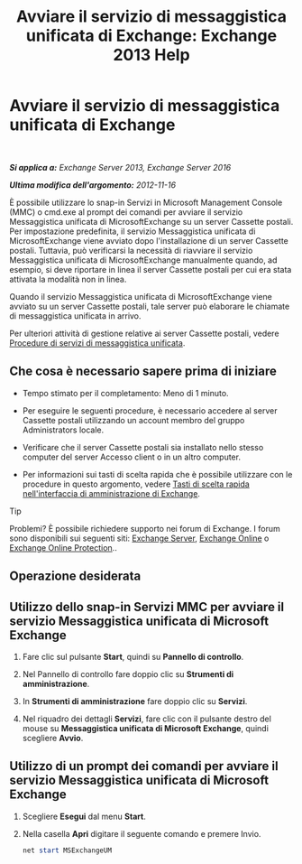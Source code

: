 ﻿---
title: 'Avviare il servizio di messaggistica unificata di Exchange: Exchange 2013 Help'
TOCTitle: Avviare il servizio di messaggistica unificata di Exchange
ms:assetid: b54008e6-172e-4435-8516-57cff740e89c
ms:mtpsurl: https://technet.microsoft.com/it-it/library/Bb124330(v=EXCHG.150)
ms:contentKeyID: 50555669
ms.date: 05/22/2018
mtps_version: v=EXCHG.150
ms.translationtype: MT
---

# Avviare il servizio di messaggistica unificata di Exchange

 

_**Si applica a:** Exchange Server 2013, Exchange Server 2016_

_**Ultima modifica dell'argomento:** 2012-11-16_

È possibile utilizzare lo snap-in Servizi in Microsoft Management Console (MMC) o cmd.exe al prompt dei comandi per avviare il servizio Messaggistica unificata di MicrosoftExchange su un server Cassette postali. Per impostazione predefinita, il servizio Messaggistica unificata di MicrosoftExchange viene avviato dopo l'installazione di un server Cassette postali. Tuttavia, può verificarsi la necessità di riavviare il servizio Messaggistica unificata di MicrosoftExchange manualmente quando, ad esempio, si deve riportare in linea il server Cassette postali per cui era stata attivata la modalità non in linea.

Quando il servizio Messaggistica unificata di MicrosoftExchange viene avviato su un server Cassette postali, tale server può elaborare le chiamate di messaggistica unificata in arrivo.

Per ulteriori attività di gestione relative ai server Cassette postali, vedere [Procedure di servizi di messaggistica unificata](um-services-procedures-exchange-2013-help.md).

## Che cosa è necessario sapere prima di iniziare

  - Tempo stimato per il completamento: Meno di 1 minuto.

  - Per eseguire le seguenti procedure, è necessario accedere al server Cassette postali utilizzando un account membro del gruppo Administrators locale.

  - Verificare che il server Cassette postali sia installato nello stesso computer del server Accesso client o in un altro computer.

  - Per informazioni sui tasti di scelta rapida che è possibile utilizzare con le procedure in questo argomento, vedere [Tasti di scelta rapida nell'interfaccia di amministrazione di Exchange](keyboard-shortcuts-in-the-exchange-admin-center-exchange-online-protection-help.md).


> [!TIP]
> Problemi? È possibile richiedere supporto nei forum di Exchange. I forum sono disponibili sui seguenti siti: <A href="https://go.microsoft.com/fwlink/p/?linkid=60612">Exchange Server</A>, <A href="https://go.microsoft.com/fwlink/p/?linkid=267542">Exchange Online</A> o <A href="https://go.microsoft.com/fwlink/p/?linkid=285351">Exchange Online Protection</A>..



## Operazione desiderata

## Utilizzo dello snap-in Servizi MMC per avviare il servizio Messaggistica unificata di Microsoft Exchange

1.  Fare clic sul pulsante **Start**, quindi su **Pannello di controllo**.

2.  Nel Pannello di controllo fare doppio clic su **Strumenti di amministrazione**.

3.  In **Strumenti di amministrazione** fare doppio clic su **Servizi**.

4.  Nel riquadro dei dettagli **Servizi**, fare clic con il pulsante destro del mouse su **Messaggistica unificata di Microsoft Exchange**, quindi scegliere **Avvio**.

## Utilizzo di un prompt dei comandi per avviare il servizio Messaggistica unificata di Microsoft Exchange

1.  Scegliere **Esegui** dal menu **Start**.

2.  Nella casella **Apri** digitare il seguente comando e premere Invio.
    
    ```powershell
    net start MSExchangeUM
    ```

